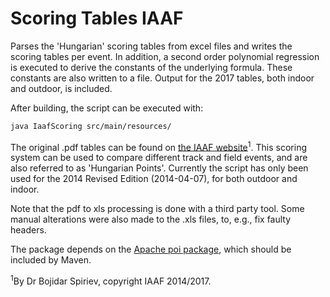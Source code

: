 # Scoring Tables IAAF
Parses the 'Hungarian' scoring tables from excel files and writes the scoring tables per event. 
In addition, a second order polynomial regression is executed to derive the constants of the underlying formula.
These constants are also written to a file. Output for the 2017 tables, both indoor and outdoor, is included.

After building, the script can be executed with:
```bash
java IaafScoring src/main/resources/
```

The original .pdf tables can be found on [the IAAF website](https://www.iaaf.org/about-iaaf/documents/technical)<sup>1</sup>. 
This scoring system can be used to compare different track and field events, and are also referred to as 'Hungarian Points'. Currently the script has only been used for the 2014 Revised Edition (2014-04-07), for both outdoor and indoor.

Note that the pdf to xls processing is done with a third party tool. Some manual alterations were also made to the .xls files, to, e.g., fix faulty headers.

The package depends on the [Apache poi package](https://poi.apache.org/), which should be included by Maven. 

<sup>1</sup>By Dr Bojidar Spiriev, copyright IAAF 2014/2017.
